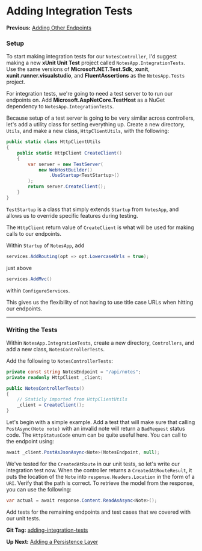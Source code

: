 # Adding Integration Tests

**Previous:** [Adding Other Endpoints](../adding-other-endpoints)

### Setup

To start making integration tests for our `NotesController`, I'd suggest making a new **xUnit Unit Test** project called `NotesApp.IntegrationTests`. Use the same versions of **Microsoft.NET.Test.Sdk**, **xunit**, **xunit.runner.visualstudio**, and **FluentAssertions** as the `NotesApp.Tests` project.

For integration tests, we're going to need a test server to to run our endpoints on. Add **Microsoft.AspNetCore.TestHost** as a NuGet dependency to `NotesApp.IntegrationTests`.

Because setup of a test server is going to be very similar across controllers, let's add a utility class for setting everything up. Create a new directory, `Utils`, and make a new class, `HttpClientUtils`, with the following:
```c#
public static class HttpClientUtils
{
    public static HttpClient CreateClient()
    {
        var server = new TestServer(
            new WebHostBuilder()
                .UseStartup<TestStartup>()
        );
        return server.CreateClient();
    }
}
```

`TestStartup` is a class that simply extends `Startup` from `NotesApp`, and allows us to override specific features during testing.

The `HttpClient` return value of `CreateClient` is what will be used for making calls to our endpoints.

Within `Startup` of `NotesApp`, add
```c#
services.AddRouting(opt => opt.LowercaseUrls = true);
```
just above
```c#
services.AddMvc()
```
within `ConfigureServices`.

This gives us the flexibility of not having to use title case URLs when hitting our endpoints.

***

### Writing the Tests

Within `NotesApp.IntegrationTests`, create a new directory, `Controllers`, and add a new class, `NotesControllerTests`.

Add the following to `NotesControllerTests`:
```c#
private const string NotesEndpoint = "/api/notes";
private readonly HttpClient _client;

public NotesControllerTests()
{
    // Staticly imported from HttpClientUtils
    _client = CreateClient();
}
```

Let's begin with a simple example. Add a test that will make sure that calling `PostAsync(Note note)` with an invalid note will return a `BadRequest` status code. The `HttpStatusCode` enum can be quite useful here. You can call to the endpoint using:
```c#
await _client.PostAsJsonAsync<Note>(NotesEndpoint, null);
```

We've tested for the `CreatedAtRoute` in our unit tests, so let's write our integration test now. When the controller returns a `CreatedAtRouteResult`, it puts the location of the `Note` into `response.Headers.Location` in the form of a `URI`. Verify that the path is correct. To retrieve the model from the response, you can use the following:
```c#
var actual = await response.Content.ReadAsAsync<Note>();
```

Add tests for the remaining endpoints and test cases that we covered with our unit tests.

**Git Tag:** [adding-integration-tests](https://github.com/xtreme-steve-elliott/NotesApp/tree/adding-integration-tests)

**Up Next:** [Adding a Persistence Layer](../adding-a-persistence-layer)
